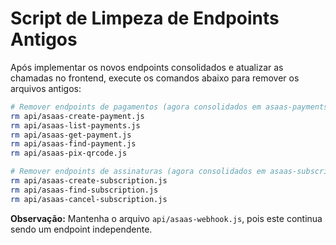 # Script de Limpeza de Endpoints Antigos

Após implementar os novos endpoints consolidados e atualizar as chamadas no frontend, execute os comandos abaixo para remover os arquivos antigos:

```bash
# Remover endpoints de pagamentos (agora consolidados em asaas-payments.js)
rm api/asaas-create-payment.js
rm api/asaas-list-payments.js
rm api/asaas-get-payment.js
rm api/asaas-find-payment.js
rm api/asaas-pix-qrcode.js

# Remover endpoints de assinaturas (agora consolidados em asaas-subscriptions.js)
rm api/asaas-create-subscription.js
rm api/asaas-find-subscription.js
rm api/asaas-cancel-subscription.js
```

**Observação:** Mantenha o arquivo `api/asaas-webhook.js`, pois este continua sendo um endpoint independente. 